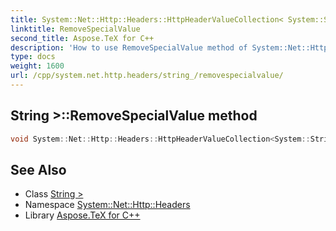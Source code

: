 ```yaml
---
title: System::Net::Http::Headers::HttpHeaderValueCollection< System::String >::RemoveSpecialValue method
linktitle: RemoveSpecialValue
second_title: Aspose.TeX for C++
description: 'How to use RemoveSpecialValue method of System::Net::Http::Headers::HttpHeaderValueCollection< System::String > class in C++.'
type: docs
weight: 1600
url: /cpp/system.net.http.headers/string_/removespecialvalue/
---
```

## String >::RemoveSpecialValue method




```cpp
void System::Net::Http::Headers::HttpHeaderValueCollection<System::String>::RemoveSpecialValue()
```

## See Also

* Class [String >](../)
* Namespace [System::Net::Http::Headers](../../)
* Library [Aspose.TeX for C++](../../../)

